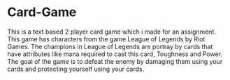 # Card-Game
This is a text based 2 player card game which i made for an assignment. This game has characters from the game League of Legends by Riot Games. The champions in League of Legends are portray by cards that have attributes like mana required to cast this card, Toughness and Power. The goal of the game is to defeat the enemy by damaging them using your cards and protecting yourself using your cards.

